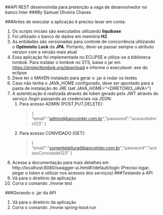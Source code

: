 ##API REST desenvolvida para pretenção a vaga de desenvolvedor no banco Inter
###By Samuel Oliveira Chaves

###Antes de executar a aplicação é preciso levar em conta:

1. Os scripts iniciais são executados utilizando **liquibase**
2. Foi utilizado o banco de dados em memória **H2**
3. As entidades são versionadas para controle de concorrência utilizando o **Optimistic Lock** da **JPA**. Portanto, deve-se passar sempre o atributo version com a versão mais atual
4. Essa aplicação foi implementada no ECLIPSE e utiliza-se a biblioteca lombok. Para instalar o lombok no STS, baixe o jar em https://projectlombok.org/download e informe o executavel .exe do eclipse
5. Deve ter o MAVEN instalado para gerar o .jar e rodar os testes
6. Caso não tenha o JAVA_HOME configurado, deve ser apontado para a pasta de instalação do JRE (set JAVA_HOME="<DIRETORIO_JAVA>")
7. A autenticação é realizada através de token gerado pelo JWT através do serviço /login passando as credenciais via JSON:
	1. Para acesso ADMIN (POST,PUT,DELETE):
		> {
			"email":"admin@bancointer.com.br","password":"acessoAdmin123"
		> }
	2. Para acesso CONVIDADO (GET):
		> {
			"email":"somenteleitura@bancointer.com.br","password":"acessoConvidado123"
		> }	
8. Acesse a documentação para mais detalhes em http://localhost:8080/swagger-ui.html#!/default/login (Preciso logar, pegar o token e utilizar nos acessos dos serviços)
###Testando a API
1. Vá para o diretório da aplicação
2. Corra o comando ./mvnw test

###Gerando o .jar da API
1. Vá para o diretório da aplicação
2. Corra o comando ./mvnw spring-boot:run